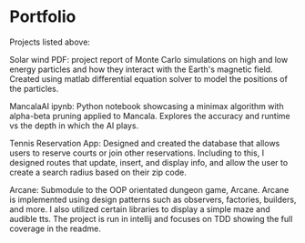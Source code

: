 # Portfolio

Projects listed above:

Solar wind PDF: project report of Monte Carlo simulations on high and low energy particles and how they interact with the Earth's magnetic field. Created using matlab differential equation solver to model the positions of the particles.

MancalaAI ipynb: Python notebook showcasing a minimax algorithm with alpha-beta pruning applied to Mancala. Explores the accuracy and runtime vs the depth in which the AI plays.

Tennis Reservation App: Designed and created the database that allows users to reserve courts or join other reservations. Including to this, I designed routes that update, insert, and display info, and allow the user to create a search radius based on their zip code.

Arcane: Submodule to the OOP orientated dungeon game, Arcane. Arcane is implemented using design patterns such as observers, factories, builders, and more. I also utilized certain libraries to display a simple maze and audible tts. The project is run in intellij and focuses on TDD showing the full coverage in the readme.

